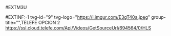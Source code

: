 #EXTM3U

#EXTINF:-1 tvg-id="9" tvg-logo="https://i.imgur.com/E3gT40a.jpeg" group-title="",TELEFE OPCION 2
https://ssl.cloud.telefe.com/Api/Videos/GetSourceUrl/694564/0/HLS
